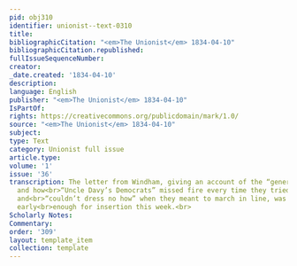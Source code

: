 ```yaml
---
pid: obj310
identifier: unionist--text-0310
title: 
bibliographicCitation: "<em>The Unionist</em> 1834-04-10"
bibliographicCitation.republished: 
fullIssueSequenceNumber: 
creator: 
_date.created: '1834-04-10'
description: 
language: English
publisher: "<em>The Unionist</em> 1834-04-10"
IsPartOf: 
rights: https://creativecommons.org/publicdomain/mark/1.0/
source: "<em>The Unionist</em> 1834-04-10"
subject: 
type: Text
category: Unionist full issue
article.type: 
volume: '1'
issue: '36'
transcription: The letter from Windham, giving an account of the “general muster,”
  and how<br>“Uncle Davy’s Democrats” missed fire every time they tried their pieces,
  and<br>“couldn’t dress no how” when they meant to march in line, was not received
  early<br>enough for insertion this week.<br>
Scholarly Notes: 
Commentary: 
order: '309'
layout: template_item
collection: template
---
```

